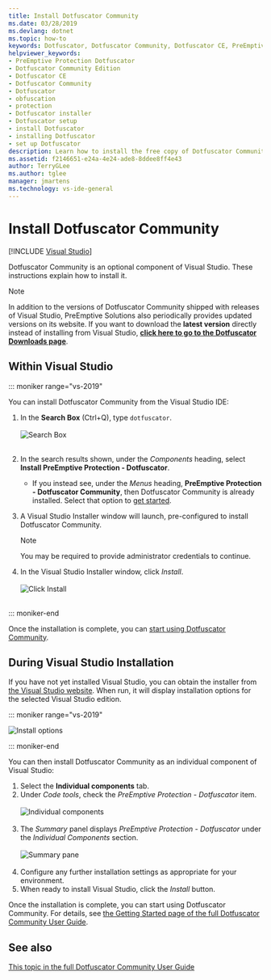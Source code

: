 ```yaml
---
title: Install Dotfuscator Community
ms.date: 03/28/2019
ms.devlang: dotnet
ms.topic: how-to
keywords: Dotfuscator, Dotfuscator Community, Dotfuscator CE, PreEmptive, PreEmptive Solutions, PreEmptive Protection, protection, community edition, obfuscation, .NET, free, Visual Studio 2017, Visual Studio 2019, Visual Studio, install
helpviewer_keywords:
- PreEmptive Protection Dotfuscator
- Dotfuscator Community Edition
- Dotfuscator CE
- Dotfuscator Community
- Dotfuscator
- obfuscation
- protection
- Dotfuscator installer
- Dotfuscator setup
- install Dotfuscator
- installing Dotfuscator
- set up Dotfuscator
description: Learn how to install the free copy of Dotfuscator Community included in Visual Studio.
ms.assetid: f2146651-e24a-4e24-ade8-8ddee8ff4e43
author: TerryGLee
ms.author: tglee
manager: jmartens
ms.technology: vs-ide-general
---
```

# Install Dotfuscator Community

 [!INCLUDE [Visual Studio](~/includes/applies-to-version/vs-windows-only.md)]

Dotfuscator Community is an optional component of Visual Studio.
These instructions explain how to install it.

> [!NOTE]
> In addition to the versions of Dotfuscator Community shipped with releases of Visual Studio,
> PreEmptive Solutions also periodically provides updated versions on its website.
> If you want to download the **latest version** directly instead of installing from Visual Studio,
> **[click here to go to the Dotfuscator Downloads page][download]**.

## Within Visual Studio

::: moniker range="vs-2019"

You can install Dotfuscator Community from the Visual Studio IDE:

1. In the **Search Box** (Ctrl+Q), type `dotfuscator`. <br/> <br/> ![Search Box](media/install_in_vs19_12.png) <br/> <br/>

2. In the search results shown, under the *Components* heading, select **Install PreEmptive Protection - Dotfuscator**.
   * If you instead see, under the *Menus* heading, **PreEmptive Protection - Dotfuscator Community**, then Dotfuscator Community is already installed. Select that option to [get started][get-started].

3. A Visual Studio Installer window will launch, pre-configured to install Dotfuscator Community.
   > [!NOTE]
   > You may be required to provide administrator credentials to continue.

4. In the Visual Studio Installer window, click *Install*. <br/> <br/> ![Click Install](media/install_in_vs19_34.png) <br/> <br/>

::: moniker-end

Once the installation is complete, you can [start using Dotfuscator Community][get-started].

## During Visual Studio Installation

If you have not yet installed Visual Studio, you can obtain the installer from [the Visual Studio website][vs-install].
When run, it will display installation options for the selected Visual Studio edition.

::: moniker range="vs-2019"

![Install options](media/install_ui.png)

::: moniker-end

You can then install Dotfuscator Community as an individual component of Visual Studio:

1. Select the **Individual components** tab.
2. Under *Code tools*, check the *PreEmptive Protection - Dotfuscator* item.<br/> <br/> ![Individual components](media/install_individually_12.png) <br/> <br/>
3. The *Summary* panel displays *PreEmptive Protection - Dotfuscator* under the *Individual Components* section. <br/> <br/> ![Summary pane](media/install_individually_3.png) <br/> <br/>
4. Configure any further installation settings as appropriate for your environment.
5. When ready to install Visual Studio, click the *Install* button.

Once the installation is complete, you can start using Dotfuscator Community. For details, see [the Getting Started page of the full Dotfuscator Community User Guide][get-started].

## See also

[This topic in the full Dotfuscator Community User Guide](https://www.preemptive.com/dotfuscator/ce/docs/help/)

<!-- Copyright © 2019 PreEmptive Solutions, LLC -->

[vs-install]:  https://visualstudio.microsoft.com/downloads/
[get-started]:  https://www.preemptive.com/dotfuscator/ce/docs/help/gui_getstarted.html

[download]:  https://www.preemptive.com/products/dotfuscator/downloads

[full]:  https://www.preemptive.com/dotfuscator/ce/docs/help/intro_install.html
